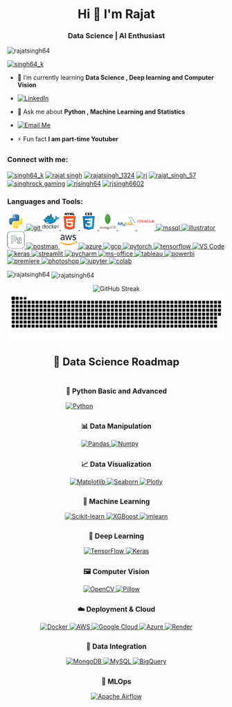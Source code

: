 <h1 align="center">Hi 👋 I'm Rajat</h1>
<h3 align="center">Data Science | AI Enthusiast</h3>

<p align="left"> <img src="https://komarev.com/ghpvc/?username=rajatsingh64&label=Profile%20views&color=0e75b6&style=flat" alt="rajatsingh64" /> </p>

<p align="left"> <a href="https://twitter.com/singh64_k" target="blank"><img src="https://img.shields.io/twitter/follow/singh64_k?logo=twitter&style=for-the-badge" alt="singh64_k" /></a> </p>

- 🌱 I’m currently learning **Data Science , Deep learning and Computer Vision**

- [![LinkedIn](https://img.shields.io/badge/LinkedIn-Connect-0077B5?style=for-the-badge&logo=linkedin&logoColor=white)](https://www.linkedin.com/in/rajat-singh-292124240)

- 💬 Ask me about **Python , Machine Learning and Statistics**

- [![Email Me](https://img.shields.io/badge/Email-rajat.k.singh64@gmail.com-D14836?style=for-the-badge&logo=gmail&logoColor=white)](mailto:rajat.k.singh64@gmail.com)

- ⚡ Fun fact **I am part-time Youtuber**

<h3 align="left">Connect with me:</h3>
<p align="left">
<a href="https://twitter.com/singh64_k" target="blank"><img align="center" src="https://raw.githubusercontent.com/rahuldkjain/github-profile-readme-generator/master/src/images/icons/Social/twitter.svg" alt="singh64_k" height="30" width="40" /></a>
<a href="https://linkedin.com/in/rajat singh" target="blank"><img align="center" src="https://raw.githubusercontent.com/rahuldkjain/github-profile-readme-generator/master/src/images/icons/Social/linked-in-alt.svg" alt="rajat singh" height="30" width="40" /></a>
<a href="https://kaggle.com/rajatsingh_1324" target="blank"><img align="center" src="https://raw.githubusercontent.com/rahuldkjain/github-profile-readme-generator/master/src/images/icons/Social/kaggle.svg" alt="rajatsingh_1324" height="30" width="40" /></a>
<a href="https://fb.com/rj" target="blank"><img align="center" src="https://raw.githubusercontent.com/rahuldkjain/github-profile-readme-generator/master/src/images/icons/Social/facebook.svg" alt="rj" height="30" width="40" /></a>
<a href="https://instagram.com/rajat_singh_57" target="blank"><img align="center" src="https://raw.githubusercontent.com/rahuldkjain/github-profile-readme-generator/master/src/images/icons/Social/instagram.svg" alt="rajat_singh_57" height="30" width="40" /></a>
<a href="https://www.youtube.com/c/singhrock gaming" target="blank"><img align="center" src="https://raw.githubusercontent.com/rahuldkjain/github-profile-readme-generator/master/src/images/icons/Social/youtube.svg" alt="singhrock gaming" height="30" width="40" /></a>
<a href="https://www.leetcode.com/rjsingh64" target="blank"><img align="center" src="https://raw.githubusercontent.com/rahuldkjain/github-profile-readme-generator/master/src/images/icons/Social/leet-code.svg" alt="rjsingh64" height="30" width="40" /></a>
<a href="https://discord.gg/rjsingh6602" target="blank"><img align="center" src="https://raw.githubusercontent.com/rahuldkjain/github-profile-readme-generator/master/src/images/icons/Social/discord.svg" alt="rjsingh6602" height="30" width="40" /></a>
</p>

<h3 align="left">Languages and Tools:</h3>
<p align="left">
  <!-- Python -->
  <a href="https://www.python.org" target="_blank" rel="noreferrer">
    <img src="https://raw.githubusercontent.com/devicons/devicon/master/icons/python/python-original.svg" alt="python" width="40" height="40"/>
  </a> 
  <!-- Git -->
  <a href="https://www.git-scm.com/" target="_blank" rel="noreferrer">
    <img src="https://www.vectorlogo.zone/logos/git-scm/git-scm-icon.svg" alt="git" width="40" height="40"/>
  </a> 
  <!-- Docker -->
  <a href="https://www.docker.com/" target="_blank" rel="noreferrer">
    <img src="https://raw.githubusercontent.com/devicons/devicon/master/icons/docker/docker-original-wordmark.svg" alt="docker" width="40" height="40"/>
  </a>
  <!-- HTML -->
  <a href="https://www.w3.org/html/" target="_blank" rel="noreferrer">
    <img src="https://raw.githubusercontent.com/devicons/devicon/master/icons/html5/html5-original-wordmark.svg" alt="html5" width="40" height="40"/>
  </a>
  <!-- CSS -->
  <a href="https://www.w3schools.com/css/" target="_blank" rel="noreferrer">
    <img src="https://raw.githubusercontent.com/devicons/devicon/master/icons/css3/css3-original-wordmark.svg" alt="css3" width="40" height="40"/>
  </a> 
  <!-- MongoDB -->
  <a href="https://www.mongodb.com/" target="_blank" rel="noreferrer">
    <img src="https://raw.githubusercontent.com/devicons/devicon/master/icons/mongodb/mongodb-original-wordmark.svg" alt="mongodb" width="40" height="40"/>
  </a> 
  <!-- MySQL -->
  <a href="https://www.mysql.com/" target="_blank" rel="noreferrer">
    <img src="https://raw.githubusercontent.com/devicons/devicon/master/icons/mysql/mysql-original-wordmark.svg" alt="mysql" width="40" height="40"/>
  </a>
  <!-- Oracle -->
  <a href="https://www.oracle.com/" target="_blank" rel="noreferrer">
    <img src="https://raw.githubusercontent.com/devicons/devicon/master/icons/oracle/oracle-original.svg" alt="oracle" width="40" height="40"/>
  </a>
  <!-- SQL Server -->
  <a href="https://www.microsoft.com/en-us/sql-server" target="_blank" rel="noreferrer">
    <img src="https://www.svgrepo.com/show/303229/microsoft-sql-server-logo.svg" alt="mssql" width="40" height="40"/>
  </a> 
  <!-- Illustrator -->
  <a href="https://www.adobe.com/in/products/illustrator.html" target="_blank" rel="noreferrer">
    <img src="https://www.vectorlogo.zone/logos/adobe_illustrator/adobe_illustrator-icon.svg" alt="illustrator" width="40" height="40"/>
  </a> 
  <!-- Photoshop -->
  <a href="https://www.photoshop.com/en" target="_blank" rel="noreferrer">
    <img src="https://raw.githubusercontent.com/devicons/devicon/master/icons/photoshop/photoshop-line.svg" alt="photoshop" width="40" height="40"/>
  </a> 
  <!-- Postman -->
  <a href="https://postman.com" target="_blank" rel="noreferrer">
    <img src="https://www.vectorlogo.zone/logos/getpostman/getpostman-icon.svg" alt="postman" width="40" height="40"/>
  </a>
  <!-- AWS -->
  <a href="https://aws.amazon.com" target="_blank" rel="noreferrer">
    <img src="https://raw.githubusercontent.com/devicons/devicon/master/icons/amazonwebservices/amazonwebservices-original-wordmark.svg" alt="aws" width="40" height="40"/>
  </a>
  <!-- Azure -->
  <a href="https://azure.microsoft.com/en-in/" target="_blank" rel="noreferrer">
    <img src="https://www.vectorlogo.zone/logos/microsoft_azure/microsoft_azure-icon.svg" alt="azure" width="40" height="40"/>
  </a>
  <!-- GCP -->
  <a href="https://cloud.google.com" target="_blank" rel="noreferrer">
    <img src="https://www.vectorlogo.zone/logos/google_cloud/google_cloud-icon.svg" alt="gcp" width="40" height="40"/>
  </a>
  <!-- PyTorch -->
  <a href="https://pytorch.org/" target="_blank" rel="noreferrer">
    <img src="https://www.vectorlogo.zone/logos/pytorch/pytorch-icon.svg" alt="pytorch" width="40" height="40"/>
  </a> 
 <!-- TensorFlow -->
  <a href="https://www.tensorflow.org" target="_blank" rel="noreferrer">
    <img src="https://www.vectorlogo.zone/logos/tensorflow/tensorflow-icon.svg" alt="tensorflow" width="40" height="40"/>
  </a> 
<!-- Visual Studio Code -->
<a href="https://code.visualstudio.com" target="_blank" rel="noreferrer">
  <img src="https://www.vectorlogo.zone/logos/visualstudio_code/visualstudio_code-icon.svg" alt="VS Code" width="40" height="40"/>
</a>
<!-- Keras -->
<a href="https://keras.io" target="_blank" rel="noreferrer">
  <img src="https://encrypted-tbn0.gstatic.com/images?q=tbn:ANd9GcSn3G7aNWlBFrxvcqPJlFkdUqQ3mSxFokba9g&s" alt="keras" width="40" height="40"/>
</a>
<!-- Streamlit -->
<a href="https://streamlit.io" target="_blank" rel="noreferrer">
  <img src="https://icon.icepanel.io/Technology/svg/Streamlit.svg" alt="streamlit" width="40" height="40"/>
</a>
<!-- PyCharm -->
<a href="https://www.jetbrains.com/pycharm/" target="_blank" rel="noreferrer">
  <img src="https://e7.pngegg.com/pngimages/211/917/png-clipart-pycharm-integrated-development-environment-jetbrains-intellij-idea-python-others-miscellaneous-angle.png" alt="pycharm" width="40" height="40"/>
</a>
<!-- MS Office -->
<a href="https://www.microsoft.com/en-us/microsoft-365" target="_blank" rel="noreferrer">
  <img src="https://i.pinimg.com/736x/93/6d/6a/936d6adc03927c1e2b386060e222c918.jpg" alt="ms-office" width="40" height="40"/>
</a>
<!-- Tableau -->
<a href="https://www.tableau.com/" target="_blank" rel="noreferrer">
  <img src="https://miro.medium.com/v2/resize:fit:1400/0*UcvDXUMq8onpVRZO.png" alt="tableau" width="40" height="40"/>
</a>
<!-- Power BI -->
<a href="https://powerbi.microsoft.com/" target="_blank" rel="noreferrer">
  <img src="https://cdn.prod.website-files.com/625447c67b621ab49bb7e3e5/6511e68a7e4c9e3b113990da_6442b779e4e03d774e078fa6_power-bi-icon-logo-E1B451ED39-seeklogo.com.png" alt="powerbi" width="40" height="40"/>
</a>
<!-- Adobe Premiere Pro -->
<a href="https://www.adobe.com/products/premiere.html" target="_blank" rel="noreferrer">
  <img src="https://w7.pngwing.com/pngs/616/284/png-transparent-adobe-premiere-pro-macos-bigsur-icon-thumbnail.png" alt="premiere" width="40" height="40"/>
</a>
<!-- Adobe Photoshop -->
<a href="https://www.adobe.com/products/photoshop.html" target="_blank" rel="noreferrer">
  <img src="https://upload.wikimedia.org/wikipedia/commons/thumb/a/af/Adobe_Photoshop_CC_icon.svg/640px-Adobe_Photoshop_CC_icon.svg.png" alt="photoshop" width="40" height="40"/>
</a>
<!-- Jupyter Notebook -->
<a href="https://jupyter.org/" target="_blank" rel="noreferrer">
  <img src="https://www.vectorlogo.zone/logos/jupyter/jupyter-icon.svg" alt="jupyter" width="40" height="40"/>
</a>
<!-- Google Colab -->
<a href="https://colab.research.google.com/" target="_blank" rel="noreferrer">
  <img src="https://colab.research.google.com/img/colab_favicon_256px.png" alt="colab" width="40" height="40"/>
</a>
</p>

<p><img align="left" src="https://github-readme-stats.vercel.app/api/top-langs?username=rajatsingh64&show_icons=true&locale=en&layout=compact" alt="rajatsingh64" /></p>

<p>&nbsp;<img align="center" src="https://github-readme-stats.vercel.app/api?username=rajatsingh64&show_icons=true&locale=en" alt="rajatsingh64" /></p>

<div align="center">
  <img src="https://streak-stats.demolab.com/?user=rajatsingh64" alt="GitHub Streak" />
</div>

<div align="center">
    <img src="https://github.com/Rajatsingh64/Rajatsingh64/blob/output/github-snake.svg" alt="GitHub Snake Animation">
</div>
<h2 style="text-align: center; font-size: 24px;">🚀 Data Science Roadmap</h2>

<div style="display: flex; flex-direction: column; align-items: center; gap: 5px;">

  <!-- Python Basics and Advance-->
  <div>
    <h3 style="font-size: 16px; text-align: center;">🐍 Python Basic and Advanced </h3>
    <a href="https://www.python.org">
      <img src="https://img.shields.io/badge/Python-blue?style=flat&logo=python&logoColor=white" alt="Python" style="height: 30px; width: 120px;">
    </a>
  </div>
  
  <!-- Data Manipulation -->
  <div>
    <h3 style="font-size: 16px; text-align: center;">📊 Data Manipulation</h3>
    <a href="https://pandas.pydata.org">
      <img src="https://img.shields.io/badge/Pandas-green?style=flat&logo=pandas&logoColor=white" alt="Pandas" style="height: 30px; width: 120px;">
    </a>
    <a href="https://numpy.org">
      <img src="https://img.shields.io/badge/Numpy-lightgreen?style=flat&logo=numpy&logoColor=white" alt="Numpy" style="height: 30px; width: 120px;">
    </a>
  </div>

  <!-- Data Visualization -->
  <div>
    <h3 style="font-size: 16px; text-align: center;">📈 Data Visualization</h3>
    <a href="https://matplotlib.org">
      <img src="https://img.shields.io/badge/Matplotlib-blue?style=flat&logo=matplotlib&logoColor=white" alt="Matplotlib" style="height: 30px; width: 120px;">
    </a>
    <a href="https://seaborn.pydata.org">
      <img src="https://img.shields.io/badge/Seaborn-darkblue?style=flat&logo=seaborn&logoColor=white" alt="Seaborn" style="height: 30px; width: 120px;">
    </a>
    <a href="https://plotly.com">
      <img src="https://img.shields.io/badge/Plotly-blue?style=flat&logo=plotly&logoColor=white" alt="Plotly" style="height: 30px; width: 120px;">
    </a>
  </div>

  <!-- Machine Learning -->
  <div>
    <h3 style="font-size: 16px; text-align: center;">🧠 Machine Learning</h3>
    <a href="https://scikit-learn.org">
      <img src="https://img.shields.io/badge/Scikit--learn-yellow?style=flat&logo=scikit-learn&logoColor=white" alt="Scikit-learn" style="height: 30px; width: 120px;">
    </a>
    <a href="https://xgboost.ai">
      <img src="https://img.shields.io/badge/XGBoost-red?style=flat&logo=xgboost&logoColor=white" alt="XGBoost" style="height: 30px; width: 120px;">
    </a>
    <a href="https://imbalanced-learn.org">
      <img src="https://img.shields.io/badge/imblearn-blue?style=flat&logo=python&logoColor=white" alt="imlearn" style="height: 30px; width: 120px;">
    </a>
  </div>

  <!-- Deep Learning -->
  <div>
    <h3 style="font-size: 16px; text-align: center;">🤖 Deep Learning</h3>
    <a href="https://www.tensorflow.org">
      <img src="https://img.shields.io/badge/TensorFlow-orange?style=flat&logo=tensorflow&logoColor=white" alt="TensorFlow" style="height: 30px; width: 120px;">
    </a>
    <a href="https://keras.io">
      <img src="https://img.shields.io/badge/Keras-darkorange?style=flat&logo=keras&logoColor=white" alt="Keras" style="height: 30px; width: 120px;">
    </a>
  </div>

  <!-- Computer Vision -->
  <div>
    <h3 style="font-size: 16px; text-align: center;">🖼️ Computer Vision</h3>
    <a href="https://opencv.org">
      <img src="https://img.shields.io/badge/OpenCV-purple?style=flat&logo=opencv&logoColor=white" alt="OpenCV" style="height: 30px; width: 120px;">
    </a>
    <a href="https://python-pillow.org">
      <img src="https://img.shields.io/badge/Pillow-purple?style=flat&logo=pillow&logoColor=white" alt="Pillow" style="height: 30px; width: 120px;">
    </a>
  </div>

  <!-- Cloud & Deployment -->
  <div>
    <h3 style="font-size: 16px; text-align: center;">☁️ Deployment & Cloud</h3>
    <a href="https://www.docker.com">
      <img src="https://img.shields.io/badge/Docker-blue?style=flat&logo=docker&logoColor=white" alt="Docker" style="height: 30px; width: 120px;">
    </a>
    <a href="https://aws.amazon.com">
      <img src="https://img.shields.io/badge/AWS-darkblue?style=flat&logo=aws&logoColor=white" alt="AWS" style="height: 30px; width: 120px;">
    </a>
    <a href="https://cloud.google.com">
      <img src="https://img.shields.io/badge/Google_Cloud-lightblue?style=flat&logo=googlecloud&logoColor=white" alt="Google Cloud" style="height: 30px; width: 120px;">
    </a>
    <a href="https://azure.microsoft.com">
      <img src="https://img.shields.io/badge/Azure-darkblue?style=flat&logo=azure&logoColor=white" alt="Azure" style="height: 30px; width: 120px;">
    </a>
    <a href="https://render.com">
      <img src="https://img.shields.io/badge/Render-lightgray?style=flat&logo=render&logoColor=white" alt="Render" style="height: 30px; width: 120px;">
    </a>
  </div>

  <!-- Data Integration -->
  <div>
    <h3 style="font-size: 16px; text-align: center;">🔗 Data Integration</h3>
    <a href="https://www.mongodb.com">
      <img src="https://img.shields.io/badge/MongoDB-green?style=flat&logo=mongodb&logoColor=white" alt="MongoDB" style="height: 30px; width: 120px;">
    </a>
    <a href="https://www.mysql.com">
      <img src="https://img.shields.io/badge/MySQL-lightblue?style=flat&logo=mysql&logoColor=white" alt="MySQL" style="height: 30px; width: 120px;">
    </a>
    <a href="https://cloud.google.com/bigquery">
      <img src="https://img.shields.io/badge/BigQuery-darkblue?style=flat&logo=googlebigquery&logoColor=white" alt="BigQuery" style="height: 30px; width: 120px;">
    </a>
  </div>

  <!-- MLOps -->
  <div>
    <h3 style="font-size: 16px; text-align: center;">🔄 MLOps</h3>
    <a href="https://airflow.apache.org">
      <img src="https://img.shields.io/badge/Apache--Airflow-lightblue?style=flat&logo=apache-airflow&logoColor=white" alt="Apache Airflow" style="height: 30px; width: 120px;">
    </a>
  </div>
</div>




                                                                                                                   
                                                                                                                   
